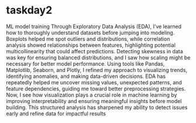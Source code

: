 # taskday2
ML model training Through Exploratory Data Analysis (EDA), I’ve learned how to thoroughly understand datasets before jumping into modeling. Boxplots helped me spot outliers and distributions, while correlation analysis showed relationships between features, highlighting potential multicollinearity that could affect predictions. Detecting skewness in data was key for ensuring balanced distributions, and I saw how scaling might be necessary for better model performance. Using tools like Pandas, Matplotlib, Seaborn, and Plotly, I refined my approach to visualizing trends, identifying anomalies, and making data-driven decisions. EDA has repeatedly helped me uncover missing values, unexpected patterns, and feature dependencies, guiding me toward better preprocessing strategies. Now, I see how visualization plays a crucial role in machine learning by improving interpretability and ensuring meaningful insights before model building. This structured analysis has sharpened my ability to detect issues early and refine data for impactful results
